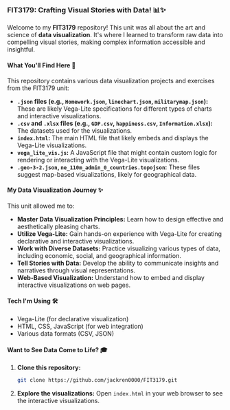 ### **FIT3179: Crafting Visual Stories with Data! 📊✨**

Welcome to my **FIT3179** repository! This unit was all about the art and science of **data visualization**. It's where I learned to transform raw data into compelling visual stories, making complex information accessible and insightful.

#### **What You'll Find Here 🚀**

This repository contains various data visualization projects and exercises from the FIT3179 unit:

*   **`.json` files (e.g., `Homework.json`, `linechart.json`, `militarymap.json`):** These are likely Vega-Lite specifications for different types of charts and interactive visualizations.
*   **`.csv` and `.xlsx` files (e.g., `GDP.csv`, `happiness.csv`, `Information.xlsx`):** The datasets used for the visualizations.
*   **`index.html`:** The main HTML file that likely embeds and displays the Vega-Lite visualizations.
*   **`vega_lite_vis.js`:** A JavaScript file that might contain custom logic for rendering or interacting with the Vega-Lite visualizations.
*   **`.geo-3-2.json`, `ne_110m_admin_0_countries.topojson`:** These files suggest map-based visualizations, likely for geographical data.

#### **My Data Visualization Journey ✨**

This unit allowed me to:

*   **Master Data Visualization Principles:** Learn how to design effective and aesthetically pleasing charts.
*   **Utilize Vega-Lite:** Gain hands-on experience with Vega-Lite for creating declarative and interactive visualizations.
*   **Work with Diverse Datasets:** Practice visualizing various types of data, including economic, social, and geographical information.
*   **Tell Stories with Data:** Develop the ability to communicate insights and narratives through visual representations.
*   **Web-Based Visualization:** Understand how to embed and display interactive visualizations on web pages.

#### **Tech I'm Using 🛠️**

*   Vega-Lite (for declarative visualization)
*   HTML, CSS, JavaScript (for web integration)
*   Various data formats (CSV, JSON)

#### **Want to See Data Come to Life? 🎓**

1.  **Clone this repository:**
    ```bash
    git clone https://github.com/jackren0000/FIT3179.git
    ```
2.  **Explore the visualizations:** Open `index.html` in your web browser to see the interactive visualizations.